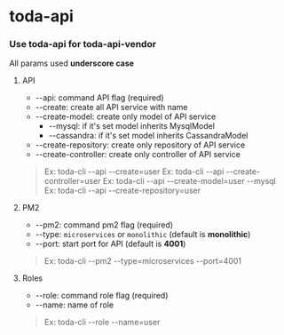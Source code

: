 # toda-api

### Use toda-api for toda-api-vendor 

All params used **underscore case**

1. API
    - --api: command API flag (required)
    - --create: create all API service with name
    - --create-model: create only model of API service
        - --mysql: if it's set model inherits MysqlModel
        - --cassandra: if it's set model inherits CassandraModel
    - --create-repository: create only repository of API service
    - --create-controller: create only controller of API service
            
    >   Ex: toda-cli --api --create=user
        Ex: toda-cli --api --create-controller=user 
        Ex: toda-cli --api --create-model=user --mysql 
        Ex: toda-cli --api --create-repository=user
2. PM2
    - --pm2: command pm2 flag (required)
    - --type: `microservices` or `monolithic` (default is **monolithic**)
    - --port: start port for API (default is **4001**)
    
    > Ex: toda-cli --pm2 --type=microservices --port=4001

3. Roles
    - --role: command role flag (required)
    - --name: name of role

    > Ex: toda-cli --role --name=user

